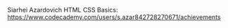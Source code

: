 Siarhei Azardovich
HTML CSS Basics: https://www.codecademy.com/users/s.azar842728270671/achievements
